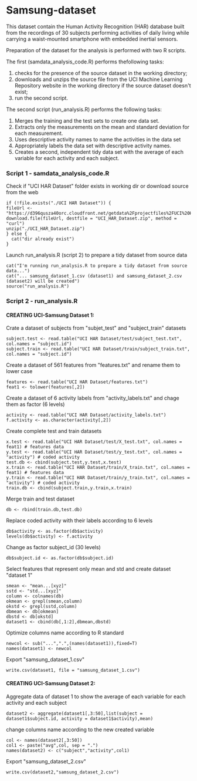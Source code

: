Samsung-dataset
===============
This dataset contain the Human Activity Recognition (HAR) database built from the recordings of 30 subjects performing activities of daily living while carrying a waist-mounted smartphone with embedded inertial sensors.

Preparation of the dataset for the analysis is performed with two R scripts. 

The first (samdata_analysis_code.R) performs thefollowing tasks:

1) checks for the presence of the source dataset in the working directory; 
2) downloads and unzips the source file from the UCI Machine Learning Repository website in the working directory if the source dataset doesn't exist;
3) run the second script.

The second script (run_analysis.R) performs the following tasks:

1. Merges the training and the test sets to create one data set.
2. Extracts only the measurements on the mean and standard deviation for each measurement. 
3. Uses descriptive activity names to name the activities in the data set
4. Appropriately labels the data set with descriptive activity names. 
5. Creates a second, independent tidy data set with the average of each variable for each activity and each subject. 


### Script 1 - samdata_analysis_code.R

Check if "UCI HAR Dataset" folder exists in working dir or download source from the web
```
if (!file.exists("./UCI HAR Dataset")) {
fileUrl <- "https://d396qusza40orc.cloudfront.net/getdata%2Fprojectfiles%2FUCI%20HAR%20Dataset.zip" 
download.file(fileUrl, destfile = "UCI_HAR_Dataset.zip", method = "curl")
unzip("./UCI_HAR_Dataset.zip")
} else {
  cat("dir already exist")
}
```

Launch run_analysis.R (script 2) to prepare a tidy dataset from source data
```
cat("I'm running run_analysis.R to prepare a tidy dataset from source data...")
cat("... samsung_dataset_1.csv (dataset1) and samsung_dataset_2.csv (dataset2) will be created") 
source("run_analysis.R")
```

### Script 2 - run_analysis.R

#### CREATING UCI-Samsung Dataset 1:

Crate a dataset of subjects from "subjet_test" and "subject_train" datasets
```
subject.test <- read.table("UCI HAR Dataset/test/subject_test.txt", col.names = "subject.id")
subject.train <- read.table("UCI HAR Dataset/train/subject_train.txt", col.names = "subject.id")
```
Create a dataset of 561 features from "features.txt" and rename them to lower case  
```
features <- read.table("UCI HAR Dataset/features.txt")
feat1 <- tolower(features[,2])
```
Create a dataset of 6 activity labels from "activity_labels.txt" and chage them as factor (6 levels)
```
activity <- read.table("UCI HAR Dataset/activity_labels.txt")
f.activity <- as.character(activity[,2])
```
Create complete test and train datasets
```
x.test <- read.table("UCI HAR Dataset/test/X_test.txt", col.names = feat1) # features data
y.test <- read.table("UCI HAR Dataset/test/y_test.txt", col.names = "activity") # coded activity
test.db <- cbind(subject.test,y.test,x.test)
x.train <- read.table("UCI HAR Dataset/train/X_train.txt", col.names = feat1) # features data 
y.train <- read.table("UCI HAR Dataset/train/y_train.txt", col.names = "activity") # coded activity
train.db <- cbind(subject.train,y.train,x.train)
```
Merge train and test dataset
```
db <- rbind(train.db,test.db)
```
Replace coded activity with their labels according to 6 levels
```
db$activity <- as.factor(db$activity)
levels(db$activity) <- f.activity
```
Change as factor subject_id (30 levels)
```
db$subject.id <- as.factor(db$subject.id)
```
Select features that represent only mean and std and create dataset "dataset 1"
```
smean <- "mean...[xyz]"
sstd <- "std...[xyz]"
column <- colnames(db)
okmean <- grepl(smean,column)
okstd <- grepl(sstd,column)
dbmean <- db[okmean]
dbstd <- db[okstd]
dataset1 <- cbind(db[,1:2],dbmean,dbstd)
```
Optimize columns name according to R standard
```
newcol <- sub("...",".",(names(dataset1)),fixed=T)
names(dataset1) <- newcol
```
Export "samsung_dataset_1.csv"
```
write.csv(dataset1, file = "samsung_dataset_1.csv")
```

#### CREATING UCI-Samsung Dataset 2:

Aggregate data of dataset 1 to show the average of each variable for each activity and each subject
```
dataset2 <- aggregate(dataset1[,3:50],list(subject = dataset1$subject.id, activity = dataset1$activity),mean)
```
change columns name according to the new created variable
```
col <- names(dataset2[,3:50])
col1 <- paste("avg",col, sep = ".")
names(dataset2) <- c("subject","activity",col1)
```
Export "samsung_dataset_2.csv"
```
write.csv(dataset2,"samsung_dataset_2.csv")
```


 
